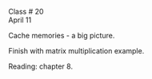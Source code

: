 <div class="lecture2">

<div class="column_date">
<p markdown="block">

Class # 20 <br>
April 11

</p>
</div>

<div class="column_materials">
<p markdown="block">

Cache memories -  a big picture.

Finish with matrix multiplication example.


</p>
</div>

<div class="column_assign">
<p markdown="block">

Reading: chapter 8.


</p>
</div>

</div>
